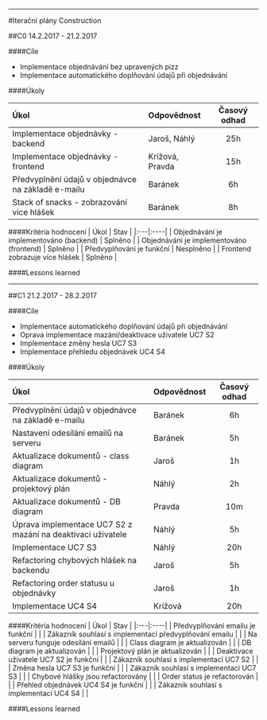 
---
#Iterační plány Construction

##C0
14.2.2017 - 21.2.2017

####Cíle

- Implementace objednávání bez upravených pizz
- Implementace automatického doplňování údajů při objednávání

####Úkoly

| Úkol | Odpovědnost | Časový odhad |
|:------|:----------------|:-----------------:|
| Implementace objednávky - backend | Jaroš, Náhlý | 25h |
| Implementace objednávky - frontend | Krížová, Pravda | 15h |
| Předvyplnění údajů v objednávce na základě e-mailu | Baránek | 6h |
| Stack of snacks - zobrazování více hlášek | Baránek | 8h |

####Kritéria hodnocení
| Úkol | Stav |
|:---|:----|
| Objednávání je implementováno (backend) | Splněno |
| Objednávání je implementováno (frontend) | Splněno |
| Předvyplňování je funkční | Nesplněno |
| Frontend zobrazuje více hlášek | Splněno |

####Lessons learned

---
##C1
21.2.2017 - 28.2.2017

####Cíle

- Implementace automatického doplňování údajů při objednávání
- Oprava implementace mazání/deaktivace uživatele UC7 S2
- Implementace změny hesla UC7 S3
- Implementace přehledu objednávek UC4 S4

####Úkoly

| Úkol | Odpovědnost | Časový odhad |
|:------|:----------------|:-----------------:|
| Předvyplnění údajů v objednávce na základě e-mailu | Baránek | 6h |
| Nastavení odesílání emailů na serveru | Baránek | 5h |
| Aktualizace dokumentů - class diagram | Jaroš | 1h |
| Aktualizace dokumentů - projektový plán | Náhlý | 2h |
| Aktualizace dokumentů - DB diagram | Pravda | 10m |
| Úprava implementace UC7 S2 z mazání na deaktivaci uživatele | Náhlý | 5h |
| Implementace UC7 S3 | Náhlý | 20h |
| Refactoring chybových hlášek na backendu | Jaroš | 5h |
| Refactoring order statusu u objednávky | Jaroš | 1h |
| Implementace UC4 S4 | Krížová | 20h |

####Kritéria hodnocení
| Úkol | Stav |
|:---|:----|
| Předvyplňování emailu je funkční |  |
| Zákazník souhlasí s implementací předvyplňování emailu |  |
| Na serveru funguje odesílání emailů |  |
| Class diagram je aktualizován |  |
| DB diagram je aktualizován |  |
| Projektový plán je aktualizován |  |
| Deaktivace uživatele UC7 S2 je funkční |  |
| Zákazník souhlasí s implementací UC7 S2 |  |
| Změna hesla UC7 S3 je funkční |  |
| Zákazník souhlasí s implementací UC7 S3 |  |
| Chybové hlášky jsou refactorovány |  |
| Order status je refactorován |  |
| Přehled objednávek UC4 S4 je funkční |  |
| Zákazník souhlasí s implementací UC4 S4 |  |

####Lessons learned